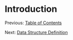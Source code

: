 Introduction
============

Previous: [Table of Contents](0_manual.md)

Next: [Data Structure Definition](2_datastructures.md)
